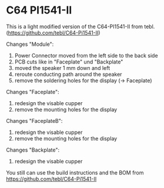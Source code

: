 # C64 PI1541-II

This is a light modified version of the C64-PI1541-II from tebl. (https://github.com/tebl/C64-Pi1541-II)

Changes "Module": 
1) Power Connector moved from the left side to the back side
2) PCB cuts like in "Faceplate" und "Backplate"
3) moved the speaker 1 mm down and left
4) reroute conducting path around the speaker
5) remove the soldering holes for the display (-> Faceplate)

Changes "Faceplate":
1) redesign the visable cupper 
2) remove the mounting holes for the display

Changes "FaceplateB":
1) redesign the visable cupper 
2) remove the mounting holes for the display

Changes "Backplate":
1) redesign the visable cupper 



You still can use the build instructions and the BOM from https://github.com/tebl/C64-Pi1541-II

